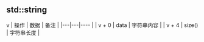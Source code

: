 

## std::string

v
| 操作 | 数据 | 备注 |
|---|---|---- |
| v + 0 | data | 字符串内容 |
| v + 4 | size() | 字符串长度 |


